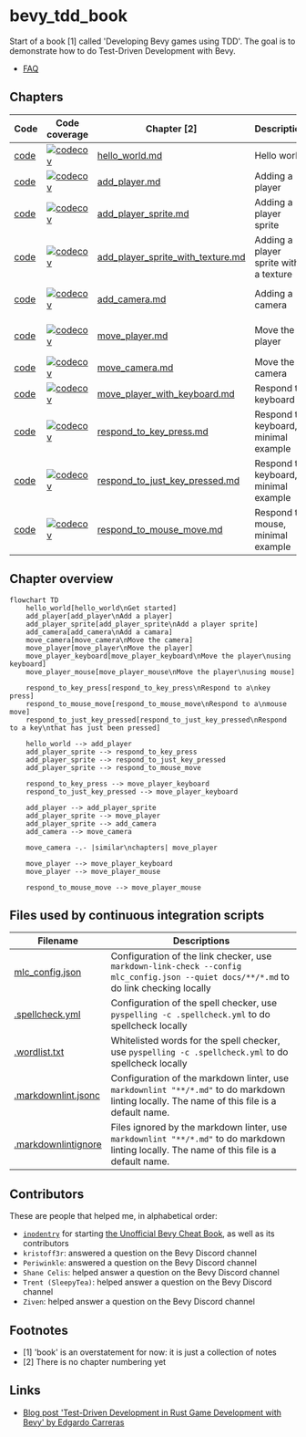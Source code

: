 # bevy_tdd_book

Start of a book [1] called 'Developing Bevy games using TDD'.
The goal is to demonstrate how to do Test-Driven Development with Bevy.

* [FAQ](faq.md)

## Chapters

Code                                                                                    |Code coverage                                                                                                                                                                                                          |Chapter [2]                                                           |Description                          |Concepts
----------------------------------------------------------------------------------------|-----------------------------------------------------------------------------------------------------------------------------------------------------------------------------------------------------------------------|----------------------------------------------------------------------|-------------------------------------|------------------
[code](https://github.com/richelbilderbeek/bevy_tdd_book_hello_world)                   |[![codecov](https://codecov.io/gh/richelbilderbeek/bevy_tdd_book_hello_world/graph/badge.svg?token=XAVFZYDQKZ)](https://codecov.io/gh/richelbilderbeek/bevy_tdd_book_hello_world)                                      |[hello_world.md](hello_world.md)                                      |Hello world                          |A minimal `App`
[code](https://github.com/richelbilderbeek/bevy_tdd_book_add_player)                    |[![codecov](https://codecov.io/gh/richelbilderbeek/bevy_tdd_book_add_player/graph/badge.svg?token=XAVFZYDQKZ)](https://codecov.io/gh/richelbilderbeek/bevy_tdd_book_add_player)                                        |[add_player.md](add_player.md)                                        |Adding a player                      |Using `Components`
[code](https://github.com/richelbilderbeek/bevy_tdd_book_add_player_sprite)             |[![codecov](https://codecov.io/gh/richelbilderbeek/bevy_tdd_book_add_player_sprite/graph/badge.svg?token=XAVFZYDQKZ)](https://codecov.io/gh/richelbilderbeek/bevy_tdd_book_add_player_sprite)                          |[add_player_sprite.md](add_player_sprite.md)                          |Adding a player sprite               |Using closures and `SpriteBundles`
[code](https://github.com/richelbilderbeek/bevy_tdd_book_add_player_sprite_with_texture)|[![codecov](https://codecov.io/gh/richelbilderbeek/bevy_tdd_book_add_player_sprite_with_texture/graph/badge.svg?token=XAVFZYDQKZ)](https://codecov.io/gh/richelbilderbeek/bevy_tdd_book_add_player_sprite_with_texture)|[add_player_sprite_with_texture.md](add_player_sprite_with_texture.md)|Adding a player sprite with a texture|Using a texture
[code](https://github.com/richelbilderbeek/bevy_tdd_book_add_camera)                    |[![codecov](https://codecov.io/gh/richelbilderbeek/bevy_tdd_book_add_camera/graph/badge.svg?token=XAVFZYDQKZ)](https://codecov.io/gh/richelbilderbeek/bevy_tdd_book_add_camera)                                        |[add_camera.md](add_camera.md)                                        |Adding a camera                      |Using closures and `Camera2dBundle`
[code](https://github.com/richelbilderbeek/bevy_tdd_book_move_player)                   |[![codecov](https://codecov.io/gh/richelbilderbeek/bevy_tdd_book_move_player/graph/badge.svg?token=XAVFZYDQKZ)](https://codecov.io/gh/richelbilderbeek/bevy_tdd_book_move_player)                                      |[move_player.md](move_player.md)                                      |Move the player                      |Extending a structure, using a `Query`
[code](https://github.com/richelbilderbeek/bevy_tdd_book_move_camera)                   |[![codecov](https://codecov.io/gh/richelbilderbeek/bevy_tdd_book_move_camera/graph/badge.svg?token=XAVFZYDQKZ)](https://codecov.io/gh/richelbilderbeek/bevy_tdd_book_move_camera)                                      |[move_camera.md](move_camera.md)                                      |Move the camera                      |.
[code](https://github.com/richelbilderbeek/bevy_tdd_book_move_player_with_keyboard)     |[![codecov](https://codecov.io/gh/richelbilderbeek/bevy_tdd_book_move_player_with_keyboard/graph/badge.svg?token=XAVFZYDQKZ)](https://codecov.io/gh/richelbilderbeek/bevy_tdd_book_move_player_with_keyboard)          |[move_player_with_keyboard.md](move_player_with_keyboard.md)          |Respond to keyboard                  |.
[code](https://github.com/richelbilderbeek/bevy_tdd_book_respond_to_key_press)          |[![codecov](https://codecov.io/gh/richelbilderbeek/bevy_tdd_book_respond_to_key_press/graph/badge.svg?token=XAVFZYDQKZ)](https://codecov.io/gh/richelbilderbeek/bevy_tdd_book_respond_to_key_press)                      |[respond_to_key_press.md](respond_to_key_press.md)                      |Respond to keyboard, minimal example |Minimal example, key press
[code](https://github.com/richelbilderbeek/bevy_tdd_book_respond_to_just_key_pressed)   |[![codecov](https://codecov.io/gh/richelbilderbeek/bevy_tdd_book_respond_to_just_key_pressed/graph/badge.svg?token=XAVFZYDQKZ)](https://codecov.io/gh/richelbilderbeek/bevy_tdd_book_respond_to_just_key_pressed)        |[respond_to_just_key_pressed.md](respond_to_just_key_pressed.md)        |Respond to keyboard, minimal example |Minimal example, key just being pressed
[code](https://github.com/richelbilderbeek/bevy_tdd_book_respond_to_mouse_move)         |[![codecov](https://codecov.io/gh/richelbilderbeek/bevy_tdd_book_respond_to_mouse_move/graph/badge.svg?token=XAVFZYDQKZ)](https://codecov.io/gh/richelbilderbeek/bevy_tdd_book_respond_to_mouse_move)                  |[respond_to_mouse_move.md](respond_to_mouse_move.md)                  |Respond to mouse, minimal example    |Minimal example, mouse move


## Chapter overview

```mermaid
flowchart TD
    hello_world[hello_world\nGet started]
    add_player[add_player\nAdd a player]
    add_player_sprite[add_player_sprite\nAdd a player sprite]
    add_camera[add_camera\nAdd a camara]
    move_camera[move_camera\nMove the camera]
    move_player[move_player\nMove the player]
    move_player_keyboard[move_player_keyboard\nMove the player\nusing keyboard]
    move_player_mouse[move_player_mouse\nMove the player\nusing mouse]

    respond_to_key_press[respond_to_key_press\nRespond to a\nkey press]
    respond_to_mouse_move[respond_to_mouse_move\nRespond to a\nmouse move]
    respond_to_just_key_pressed[respond_to_just_key_pressed\nRespond to a key\nthat has just been pressed]

    hello_world --> add_player
    add_player_sprite --> respond_to_key_press
    add_player_sprite --> respond_to_just_key_pressed
    add_player_sprite --> respond_to_mouse_move

    respond_to_key_press --> move_player_keyboard
    respond_to_just_key_pressed --> move_player_keyboard

    add_player --> add_player_sprite
    add_player_sprite --> move_player
    add_player_sprite --> add_camera
    add_camera --> move_camera

    move_camera -.- |similar\nchapters| move_player

    move_player --> move_player_keyboard
    move_player --> move_player_mouse

    respond_to_mouse_move --> move_player_mouse
```

## Files used by continuous integration scripts

Filename                              |Descriptions
--------------------------------------|--------------------------------------------------------------------------------------------------------------------------------------
[mlc_config.json](mlc_config.json)    |Configuration of the link checker, use `markdown-link-check --config mlc_config.json --quiet docs/**/*.md` to do link checking locally
[.spellcheck.yml](.spellcheck.yml)    |Configuration of the spell checker, use `pyspelling -c .spellcheck.yml` to do spellcheck locally
[.wordlist.txt](.wordlist.txt)        |Whitelisted words for the spell checker, use `pyspelling -c .spellcheck.yml` to do spellcheck locally
[.markdownlint.jsonc](.markdownlint.jsonc)|Configuration of the markdown linter, use `markdownlint "**/*.md"` to do markdown linting locally. The name of this file is a default name.
[.markdownlintignore](.markdownlintignore)|Files ignored by the markdown linter, use `markdownlint "**/*.md"` to do markdown linting locally. The name of this file is a default name.

## Contributors

These are people that helped me, in alphabetical order:

* [`inodentry`](https://github.com/inodentry) for starting [the Unofficial Bevy Cheat Book](https://github.com/bevy-cheatbook/bevy-cheatbook), as well as its contributors
* `kristoff3r`: answered a question on the Bevy Discord channel
* `Periwinkle`: answered a question on the Bevy Discord channel
* `Shane Celis`: helped answer a question on the Bevy Discord channel
* `Trent (SleepyTea)`: helped answer a question on the Bevy Discord channel
* `Ziven`: helped answer a question on the Bevy Discord channel

## Footnotes

* [1] 'book' is an overstatement for now: it is just a collection of notes
* [2] There is no chapter numbering yet

## Links

* [Blog post 'Test-Driven Development in Rust Game Development with Bevy' by Edgardo Carreras](https://edgardocarreras.com/blog/tdd-in-rust-game-engine-bevy/)
